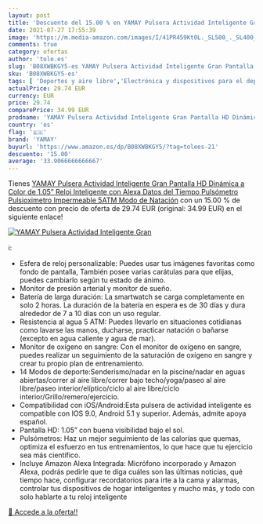```yaml
---
layout: post
title: 'Descuento del 15.00 % en YAMAY Pulsera Actividad Inteligente Gran'
date: 2021-07-27 17:55:39
image: 'https://m.media-amazon.com/images/I/41PR459Kt0L._SL500_._SL400_.jpg'
comments: true
category: ofertas
author: 'tole.es'
slug: 'B08XWBKGY5-es YAMAY Pulsera Actividad Inteligente Gran Pantalla HD...'
sku: 'B08XWBKGY5-es'
tags: [ 'Deportes y aire libre','Electrónica y dispositivos para el deporte','Monitores de actividad','alexa','yamay', ]
actualPrice: 29.74 EUR
currency: EUR
price: 29.74
comparePrice: 34.99 EUR
prodname: 'YAMAY Pulsera Actividad Inteligente Gran Pantalla HD Dinámica a Color de 1.05” Reloj Inteligente con Alexa Datos del Tiempo Pulsómetro Pulsioximetro Impermeable 5ATM Modo de Natación'
country: 'es'
flag: '🇪🇸'
brand: 'YAMAY'
buyurl: 'https://www.amazon.es/dp/B08XWBKGY5/?tag=tolees-21'
descuento: '15.00'
average: '33.9066666666667'
---
```


Tienes [YAMAY Pulsera Actividad Inteligente Gran Pantalla HD Dinámica a Color de 1.05” Reloj Inteligente con Alexa Datos del Tiempo Pulsómetro Pulsioximetro Impermeable 5ATM Modo de Natación](https://www.amazon.es/dp/B08XWBKGY5/?tag=tolees-21) con un 15.00 % de descuento con precio de oferta de 29.74 EUR (original: 34.99 EUR) en el siguiente enlace!

[![YAMAY Pulsera Actividad Inteligente Gran](https://m.media-amazon.com/images/I/41PR459Kt0L._SL500_._SL400_.jpg)](https://www.amazon.es/dp/B08XWBKGY5/?tag=tolees-21)

ℹ️:

- Esfera de reloj personalizable: Puedes usar tus imágenes favoritas como fondo de pantalla, También posee varias carátulas para que elijas, puedes cambiarlo según tu estado de ánimo.
- Monitor de presión arterial y monitor de sueño.
- Batería de larga duración: La smartwatch se carga completamente en solo 2 horas. La duración de la batería en espera es de 30 días y dura alrededor de 7 a 10 días con un uso regular.
- Resistencia al agua 5 ATM: Puedes llevarlo en situaciones cotidianas como lavarse las manos, ducharse, practicar natación o bañarse (excepto en agua caliente y agua de mar).
- Monitor de oxígeno en sangre: Con el monitor de oxígeno en sangre, puedes realizar un seguimiento de la saturación de oxígeno en sangre y crear tu propio plan de entrenamiento.
- 14 Modos de deporte:Senderismo/nadar en la piscine/nadar en aguas abiertas/correr al aire libre/correr bajo techo/yoga/paseo al aire libre/paseo interior/elíptico/ciclo al aire libre/ciclo interior/Grillo/remero/ejercicio.
- Compatibilidad con iOS/Android:Esta pulsera de actividad inteligente es compatible con IOS 9.0, Android 5.1 y superior. Además, admite apoya español.
- Pantalla HD: 1.05” con buena visibilidad bajo el sol.
- Pulsómetros: Haz un mejor seguimiento de las calorías que quemas, optimiza el esfuerzo en tus entrenamientos, lo que hace que tu ejercicio sea más científico.
- Incluye Amazon Alexa Integrada: Micrófono incorporado y Amazon Alexa, podrás pedirle que te diga cuáles son las últimas noticias, qué tiempo hace, configurar recordatorios para irte a la cama y alarmas, controlar tus dispositivos de hogar inteligentes y mucho más, y todo con solo hablarte a tu reloj inteligente

[🛒 Accede a la oferta!!](https://www.amazon.es/dp/B08XWBKGY5/?tag=tolees-21)
